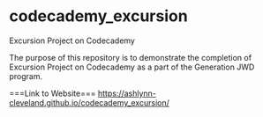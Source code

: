 # codecademy_excursion
Excursion Project on Codecademy

The purpose of this repository is to demonstrate the completion of Excursion Project on Codecademy as a part of the Generation JWD program.

===Link to Website===
https://ashlynn-cleveland.github.io/codecademy_excursion/
